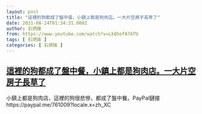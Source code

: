 ```yaml
---
layout: post
title: "這裡的狗都成了盤中餐，小鎮上都是狗肉店。一大片空房子長草了"
date: 2021-08-24T01:34:31.000Z
author: 石炳鋒
from: https://www.youtube.com/watch?v=LkQhofA7ATU
tags: [ 石炳锋 ]
categories: [ 石炳锋 ]
---
```

<!--1629768871000-->
[這裡的狗都成了盤中餐，小鎮上都是狗肉店。一大片空房子長草了](https://www.youtube.com/watch?v=LkQhofA7ATU)
------

<div>
小鎮上都是狗肉店，這裡的狗很悲慘，都成了盤中餐。PayPal鏈接https://paypal.me/761009?locale.x=zh_XC
</div>
